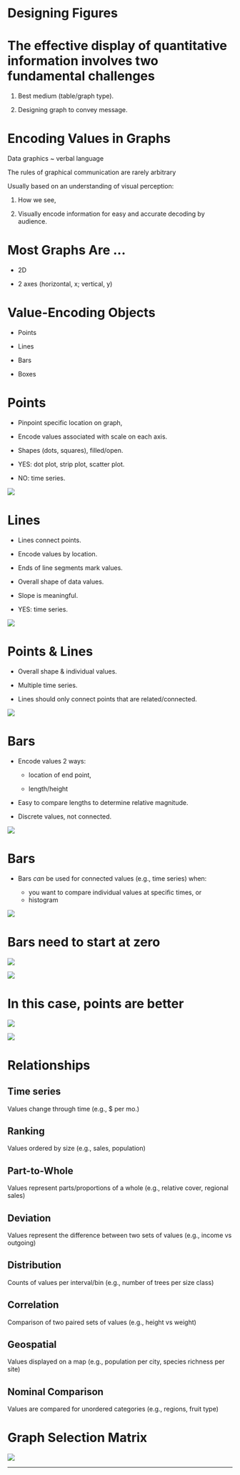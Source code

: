 Designing Figures
==================


The effective display of quantitative information involves two fundamental challenges
===================================


1. Best medium (table/graph type).

2. Designing graph to convey message.





Encoding Values in Graphs
=========================

Data graphics ~ verbal language

The rules of graphical communication are rarely arbitrary

Usually based on an understanding of visual perception:

1. How we see,

2. Visually encode information for easy and accurate decoding by audience.


Most Graphs Are ...
=================

 - 2D
 
 - 2 axes (horizontal, x; vertical, y)
 
 
Value-Encoding Objects
=====================

 - Points
 
 - Lines
 
 - Bars
 
 - Boxes
 

Points
======

 - Pinpoint specific location on graph,
 
 - Encode values associated with scale on each axis.
 
 - Shapes (dots, squares), filled/open.
 
 - YES: dot plot, strip plot, scatter plot.
 
 - NO: time series.
 


![](http://www.intro2r.info/unit5/img/designing-figures1.png)


Lines
======

 - Lines connect points.
 
 - Encode values by location.
 
 - Ends of line segments mark values. 
 
 - Overall shape of data values.
 
 - Slope is meaningful.
 
 - YES: time series.
 


![](http://www.intro2r.info/unit5/img/designing-figures2.png)


Points & Lines
==============

 - Overall shape & individual values.
 
 - Multiple time series.
 
 - Lines should only connect points that are related/connected.
 


![](http://www.intro2r.info/unit5/img/designing-figures3.png)


Bars
=====

 - Encode values 2 ways:
 
   + location of end point,
   
   + length/height 

 - Easy to compare lengths to determine relative magnitude.
 
 - Discrete values, not connected.
 

![](http://www.intro2r.info/unit5/img/designing-figures4.png)



Bars
=====

 - Bars _can_ be used for connected values (e.g., time series) when:
 
   - you want to compare individual values at specific times, or
   - histogram
 
![](http://www.intro2r.info/unit5/img/designing-figures5.png)



Bars need to start at zero
===========================



![](http://www.intro2r.info/unit5/img/designing-figures6.png)



![](http://www.intro2r.info/unit5/img/designing-figures7.png)


In this case, points are better
==============================


![](http://www.intro2r.info/unit5/img/designing-figures8.png)




![](http://www.intro2r.info/unit5/img/designing-figures9.png)



 
Relationships
============

## Time series 
 
Values change through time (e.g., $ per mo.)

 
## Ranking

Values ordered by size (e.g., sales, population)
 
 
## Part-to-Whole
 
Values represent parts/proportions of a whole (e.g., relative cover, regional sales)
 
 
## Deviation

Values represent the difference between two sets of values (e.g., income vs outgoing)



## Distribution
 
Counts of values per interval/bin (e.g., number of trees per size class)


## Correlation

Comparison of two paired sets of values (e.g., height vs weight)
 
 
## Geospatial
 
Values displayed on a map (e.g., population per city, species richness per site) 
 
 
## Nominal Comparison

Values are compared for unordered categories (e.g., regions, fruit type)




Graph Selection Matrix
========================

![](http://www.intro2r.info/unit5/img/designing-figures10.png)

 - - -




